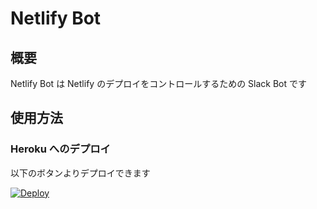 # Netlify Bot

## 概要
Netlify Bot は Netlify のデプロイをコントロールするための
Slack Bot です

## 使用方法

### Heroku へのデプロイ

以下のボタンよりデプロイできます

[![Deploy](https://www.herokucdn.com/deploy/button.png)](https://heroku.com/deploy?template=https://github.com/ezaki/netlify-bot)


